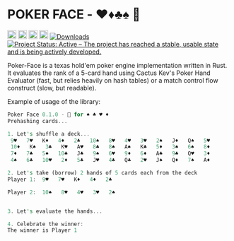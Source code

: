POKER FACE - ♥️♦️♣️♠️ 🦀
===========================

[<img alt="github" src="https://img.shields.io/badge/github-davassi/davassi?style=for-the-badge&labelColor=555555&logo=github" height="20">](https://github.com/poker-face/yarer)
[<img alt="build status" src="https://github.com/davassi/yarer/actions/workflows/rust.yml/badge.svg" height="20">](https://github.com/davassi/poker-face/actions?query=branch%3Amaster)
[<img alt="crates.io" src="https://img.shields.io/crates/v/yarer.svg?style=for-the-badge&color=fc8d62&logo=rust" height="20">](https://crates.io/crates/poker-face)
[<img alt="docs.rs" src="https://img.shields.io/docsrs/yarer?style=for-the-badge&labelColor=555555&logo=docs.rs" height="20">](https://docs.rs/poker-face)
[![Downloads](https://img.shields.io/crates/d/poker-face.svg)](https://crates.io/crates/poker-face)
[![Project Status: Active – The project has reached a stable, usable state and is being actively developed.](https://www.repostatus.org/badges/latest/active.svg)](https://www.repostatus.org/#active)

Poker-Face is a texas hold'em poker engine implementation written in Rust. It evaluates the rank of a 5-card hand using Cactus Kev's Poker Hand Evaluator (fast, but relies heavily on hash tables) or a match control flow construct (slow, but readable).

Example of usage of the library:

```rust
Poker Face 0.1.0 - 🦀 for ♠️ ♣️ ♥️ ♦️
Prehashing cards...

1. Let's shuffle a deck...
 9♥️   7♥️   K♦️   4♦️   2♣️   10♠️   8♥️   4♥️   3♥️   2♠️   J♦️   Q♠️   5♥️  
 10♦️   K♠️   3♣️   K♥️   A♥️   8♣️   8♠️   A♠️   K♣️   5♦️   3♠️   6♠️   8♦️  
 7♦️   7♣️   5♠️   10♣️   J♣️   9♠️   6♥️   9♦️   6♦️   A♣️   9♣️   Q♥️   3♦️  
 4♠️   6♣️   10♥️   2♦️   5♣️   J♥️   4♣️   Q♣️   2♥️   J♠️   Q♦️   7♠️   A♦️  

2. Let's take (borrow) 2 hands of 5 cards each from the deck
Player 1:  9♥️   7♥️   K♦️   4♦️   2♣️  

Player 2:  10♠️   8♥️   4♥️   3♥️   2♠️  


3. Let's evaluate the hands...

4. Celebrate the winner:
The winner is Player 1

```